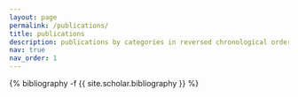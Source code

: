 ```yaml
---
layout: page
permalink: /publications/
title: publications
description: publications by categories in reversed chronological order. Please also see my <a href="https://scholar.google.com/citations?user=UAYOrX0AAAAJ&hl=nl"> Google Scholar Profile</a>.
nav: true
nav_order: 1
---
```

<!-- _pages/publications.md -->
<div class="publications">

{% bibliography -f {{ site.scholar.bibliography }} %}

</div>
